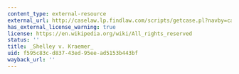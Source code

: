```yaml
---
content_type: external-resource
external_url: http://caselaw.lp.findlaw.com/scripts/getcase.pl?navby=case&court=us&vol=334&page=1
has_external_license_warning: true
license: https://en.wikipedia.org/wiki/All_rights_reserved
status: ''
title: _Shelley v. Kraemer_
uid: f595c83c-d837-43ed-95ee-ad5153b443bf
wayback_url: ''
---
```


